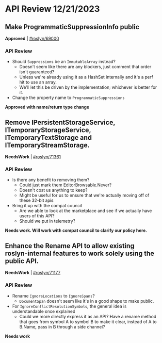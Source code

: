 # API Review 12/21/2023

## Make ProgrammaticSuppressionInfo public

**Approved** | [#roslyn/69000](https://github.com/dotnet/roslyn/issues/69000#issuecomment-1866977149)

### API Review

* Should `Suppressions` be an `ImmutableArray` instead?
    * Doesn't seem like there are any blockers, just comment that order isn't guaranteed?
    * Unless we're already using it as a HashSet internally and it's a perf hit to use an array.
    * We'll let this be driven by the implementation; whichever is better for it.
* Change the property name to `ProgrammaticSuppressions`

**Approved with name/return type change**
## Remove IPersistentStorageService, ITemporaryStorageService, ITemporaryTextStorage and ITemporaryStreamStorage.

**NeedsWork** | [#roslyn/71361](https://github.com/dotnet/roslyn/issues/71361#issuecomment-1866978232)

### API Review

* Is there any benefit to removing them?
    * Could just mark them EditorBrowsable.Never?
    * Doesn't cost us anything to keep?
    * Might be useful for us to ensure that we're actually moving off of these 32-bit apis
* Bring it up with the compat council
    * Are we able to look at the marketplace and see if we actually have users of this API?
    * Should we put in telemetry?

**Needs work. Will work with compat council to clarify our policy here.**
## Enhance the Rename API to allow existing roslyn-internal features to work solely using the public API.

**NeedsWork** | [#roslyn/71177](https://github.com/dotnet/roslyn/issues/71177#issuecomment-1866978626)

### API Review

* Rename `IgnoreLocations` to `IgnoreSpans`?
    * `DocumentSpan` doesn't seem like it's in a good shape to make public.
* For `IgnoreConflictResolutionSymbols`, the general idea is understandable once explained
    * Could we more directly express it as an API? Have a rename method that goes from symbol A to symbol B to make it clear, instead of A to B.Name, pass in B through a side channel?

**Needs work**
